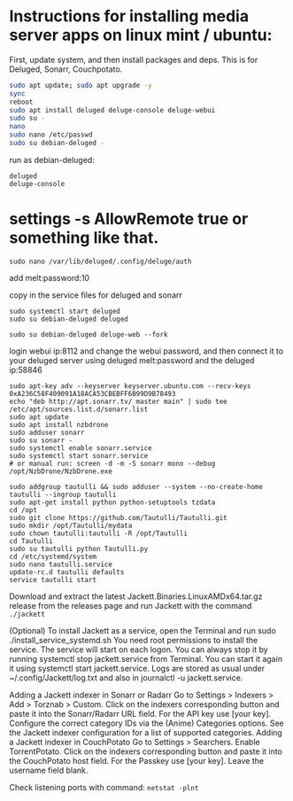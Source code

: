 # Instructions for installing media server apps on linux mint / ubuntu:


First, update system, and then install packages and deps.
This is for Deluged, Sonarr, Couchpotato.

```bash
sudo apt update; sudo apt upgrade -y
sync
reboot
sudo apt install deluged deluge-console deluge-webui
sudo su -
nano 
sudo nano /etc/passwd
sudo su debian-deluged -
```

run as debian-deluged:
```
deluged
deluge-console
```
# settings -s AllowRemote true or something like that.

`sudo nano /var/lib/deluged/.config/deluge/auth`

add melt:password:10

copy in the service files for deluged and sonarr

```
sudo systemctl start deluged
sudo su debian-deluged deluged

sudo su debian-deluged deluge-web --fork
```

login webui ip:8112 and change the webui password, and then connect it to your deluged server using deluged melt:password and the deluged ip:58846

```
sudo apt-key adv --keyserver keyserver.ubuntu.com --recv-keys 0xA236C58F409091A18ACA53CBEBFF6B99D9B78493
echo "deb http://apt.sonarr.tv/ master main" | sudo tee /etc/apt/sources.list.d/sonarr.list
sudo apt update
sudo apt install nzbdrone
sudo adduser sonarr
sudo su sonarr -
sudo systemctl enable sonarr.service
sudo systemctl start sonarr.service
# or manual run: screen -d -m -S sonarr mono --debug /opt/NzbDrone/NzbDrone.exe

sudo addgroup tautulli && sudo adduser --system --no-create-home tautulli --ingroup tautulli
sudo apt-get install python python-setuptools tzdata
cd /opt
sudo git clone https://github.com/Tautulli/Tautulli.git
sudo mkdir /opt/Tautulli/mydata
sudo chown tautulli:tautulli -R /opt/Tautulli
cd Tautulli
sudo su tautulli python Tautulli.py
cd /etc/systemd/system
sudo nano tautulli.service
update-rc.d tautulli defaults     
service tautulli start
```

Download and extract the latest Jackett.Binaries.LinuxAMDx64.tar.gz release from the releases page and run Jackett with the command `./jackett`

(Optional) To install Jackett as a service, open the Terminal and run sudo ./install_service_systemd.sh You need root permissions to install the service. The service will start on each logon. You can always stop it by running systemctl stop jackett.service from Terminal. You can start it again it using systemctl start jackett.service. Logs are stored as usual under ~/.config/Jackett/log.txt and also in journalctl -u jackett.service.


Adding a Jackett indexer in Sonarr or Radarr
Go to Settings > Indexers > Add > Torznab > Custom.
Click on the indexers corresponding  button and paste it into the Sonarr/Radarr URL field.
For the API key use [your key].
Configure the correct category IDs via the (Anime) Categories options. See the Jackett indexer configuration for a list of supported categories.
Adding a Jackett indexer in CouchPotato
Go to Settings > Searchers.
Enable TorrentPotato.
Click on the indexers corresponding  button and paste it into the CouchPotato host field.
For the Passkey use [your key]. Leave the username field blank.

Check listening ports with command: `netstat -plnt`

